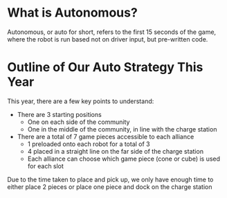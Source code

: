 # What is Autonomous? 
Autonomous, or auto for short, refers to the first 15 seconds 
of the game, where the robot is run based not on driver input, but pre-written code.

# Outline of Our Auto Strategy This Year

This year, there are a few key points to understand:
- There are 3 starting positions
    - One on each side of the community
    - One in the middle of the community, in line with the charge station
- There are a total of 7 game pieces accessible to each alliance
    - 1 preloaded onto each robot for a total of 3
    - 4 placed in a straight line on the far side of the charge station
    - Each alliance can choose which game piece (cone or cube) is used for each slot

Due to the time taken to place and pick up, we only have enough time to either place 2 pieces or place one piece and dock on the charge station
